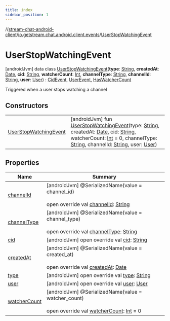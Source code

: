 ```yaml
---
title: index
sidebar_position: 1
---
```

//[stream-chat-android-client](../../../index.md)/[io.getstream.chat.android.client.events](../index.md)/[UserStopWatchingEvent](index.md)



# UserStopWatchingEvent  
 [androidJvm] data class [UserStopWatchingEvent](index.md)(**type**: [String](https://kotlinlang.org/api/latest/jvm/stdlib/kotlin/-string/index.html), **createdAt**: [Date](https://developer.android.com/reference/kotlin/java/util/Date.html), **cid**: [String](https://kotlinlang.org/api/latest/jvm/stdlib/kotlin/-string/index.html), **watcherCount**: [Int](https://kotlinlang.org/api/latest/jvm/stdlib/kotlin/-int/index.html), **channelType**: [String](https://kotlinlang.org/api/latest/jvm/stdlib/kotlin/-string/index.html), **channelId**: [String](https://kotlinlang.org/api/latest/jvm/stdlib/kotlin/-string/index.html), **user**: [User](../../io.getstream.chat.android.client.models/User/index.md)) : [CidEvent](../CidEvent/index.md), [UserEvent](../UserEvent/index.md), [HasWatcherCount](../HasWatcherCount/index.md)

Triggered when a user stops watching a channel

   


## Constructors  
  
| | |
|---|---|
| <a name="io.getstream.chat.android.client.events/UserStopWatchingEvent/UserStopWatchingEvent/#kotlin.String#java.util.Date#kotlin.String#kotlin.Int#kotlin.String#kotlin.String#io.getstream.chat.android.client.models.User/PointingToDeclaration/"></a>[UserStopWatchingEvent](UserStopWatchingEvent.md)| <a name="io.getstream.chat.android.client.events/UserStopWatchingEvent/UserStopWatchingEvent/#kotlin.String#java.util.Date#kotlin.String#kotlin.Int#kotlin.String#kotlin.String#io.getstream.chat.android.client.models.User/PointingToDeclaration/"></a> [androidJvm] fun [UserStopWatchingEvent](UserStopWatchingEvent.md)(type: [String](https://kotlinlang.org/api/latest/jvm/stdlib/kotlin/-string/index.html), createdAt: [Date](https://developer.android.com/reference/kotlin/java/util/Date.html), cid: [String](https://kotlinlang.org/api/latest/jvm/stdlib/kotlin/-string/index.html), watcherCount: [Int](https://kotlinlang.org/api/latest/jvm/stdlib/kotlin/-int/index.html) = 0, channelType: [String](https://kotlinlang.org/api/latest/jvm/stdlib/kotlin/-string/index.html), channelId: [String](https://kotlinlang.org/api/latest/jvm/stdlib/kotlin/-string/index.html), user: [User](../../io.getstream.chat.android.client.models/User/index.md))   <br/>|


## Properties  
  
|  Name |  Summary | 
|---|---|
| <a name="io.getstream.chat.android.client.events/UserStopWatchingEvent/channelId/#/PointingToDeclaration/"></a>[channelId](channelId.md)| <a name="io.getstream.chat.android.client.events/UserStopWatchingEvent/channelId/#/PointingToDeclaration/"></a> [androidJvm] @SerializedName(value = channel_id)  <br/>  <br/>open override val [channelId](channelId.md): [String](https://kotlinlang.org/api/latest/jvm/stdlib/kotlin/-string/index.html)   <br/>|
| <a name="io.getstream.chat.android.client.events/UserStopWatchingEvent/channelType/#/PointingToDeclaration/"></a>[channelType](channelType.md)| <a name="io.getstream.chat.android.client.events/UserStopWatchingEvent/channelType/#/PointingToDeclaration/"></a> [androidJvm] @SerializedName(value = channel_type)  <br/>  <br/>open override val [channelType](channelType.md): [String](https://kotlinlang.org/api/latest/jvm/stdlib/kotlin/-string/index.html)   <br/>|
| <a name="io.getstream.chat.android.client.events/UserStopWatchingEvent/cid/#/PointingToDeclaration/"></a>[cid](cid.md)| <a name="io.getstream.chat.android.client.events/UserStopWatchingEvent/cid/#/PointingToDeclaration/"></a> [androidJvm] open override val [cid](cid.md): [String](https://kotlinlang.org/api/latest/jvm/stdlib/kotlin/-string/index.html)   <br/>|
| <a name="io.getstream.chat.android.client.events/UserStopWatchingEvent/createdAt/#/PointingToDeclaration/"></a>[createdAt](createdAt.md)| <a name="io.getstream.chat.android.client.events/UserStopWatchingEvent/createdAt/#/PointingToDeclaration/"></a> [androidJvm] @SerializedName(value = created_at)  <br/>  <br/>open override val [createdAt](createdAt.md): [Date](https://developer.android.com/reference/kotlin/java/util/Date.html)   <br/>|
| <a name="io.getstream.chat.android.client.events/UserStopWatchingEvent/type/#/PointingToDeclaration/"></a>[type](type.md)| <a name="io.getstream.chat.android.client.events/UserStopWatchingEvent/type/#/PointingToDeclaration/"></a> [androidJvm] open override val [type](type.md): [String](https://kotlinlang.org/api/latest/jvm/stdlib/kotlin/-string/index.html)   <br/>|
| <a name="io.getstream.chat.android.client.events/UserStopWatchingEvent/user/#/PointingToDeclaration/"></a>[user](user.md)| <a name="io.getstream.chat.android.client.events/UserStopWatchingEvent/user/#/PointingToDeclaration/"></a> [androidJvm] open override val [user](user.md): [User](../../io.getstream.chat.android.client.models/User/index.md)   <br/>|
| <a name="io.getstream.chat.android.client.events/UserStopWatchingEvent/watcherCount/#/PointingToDeclaration/"></a>[watcherCount](watcherCount.md)| <a name="io.getstream.chat.android.client.events/UserStopWatchingEvent/watcherCount/#/PointingToDeclaration/"></a> [androidJvm] @SerializedName(value = watcher_count)  <br/>  <br/>open override val [watcherCount](watcherCount.md): [Int](https://kotlinlang.org/api/latest/jvm/stdlib/kotlin/-int/index.html) = 0   <br/>|

